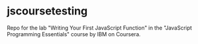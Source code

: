 # jscoursetesting
Repo for the lab "Writing Your First JavaScript Function" in the "JavaScript Programming Essentials" course by IBM on Coursera.
